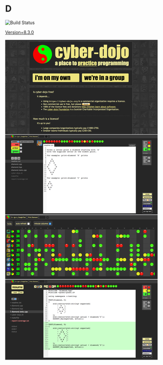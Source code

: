 # D

![Build Status](https://travis-ci.org/cyber-dojo-languages/d.svg?branch=master)

[Version=8.3.0](https://github.com/cyber-dojo-languages/d/blob/master/check_version.sh)

![cyber-dojo.org home page](https://github.com/cyber-dojo/cyber-dojo/blob/master/shared/home_page_snapshot.png)
